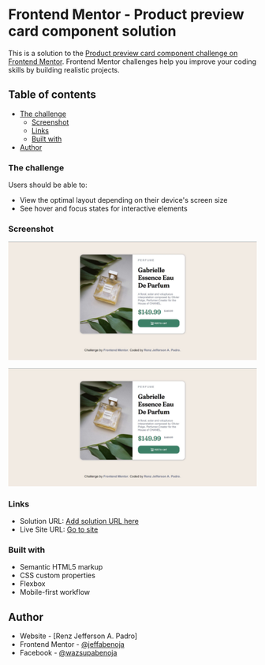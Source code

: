 # Frontend Mentor - Product preview card component solution

This is a solution to the [Product preview card component challenge on Frontend Mentor](https://www.frontendmentor.io/challenges/product-preview-card-component-GO7UmttRfa). Frontend Mentor challenges help you improve your coding skills by building realistic projects. 

## Table of contents

- [The challenge](#the-challenge)
  - [Screenshot](#screenshot)
  - [Links](#links)
  - [Built with](#built-with) 
- [Author](#author)


### The challenge

Users should be able to:

- View the optimal layout depending on their device's screen size
- See hover and focus states for interactive elements

### Screenshot

![](./screenshot.jpg)

![Getting Started](./Screenshot.jpg)

### Links

- Solution URL: [Add solution URL here](https://your-solution-url.com)
- Live Site URL: [Go to site](https://jeffabenoja.github.io/product_preview/)

### Built with

- Semantic HTML5 markup
- CSS custom properties
- Flexbox
- Mobile-first workflow

## Author

- Website - [Renz Jefferson A. Padro]
- Frontend Mentor - [@jeffabenoja](https://www.frontendmentor.io/profile/jeffabenoja)
- Facebook - [@wazsupabenoja](https://www.facebook.com/wazsupabenoja)
